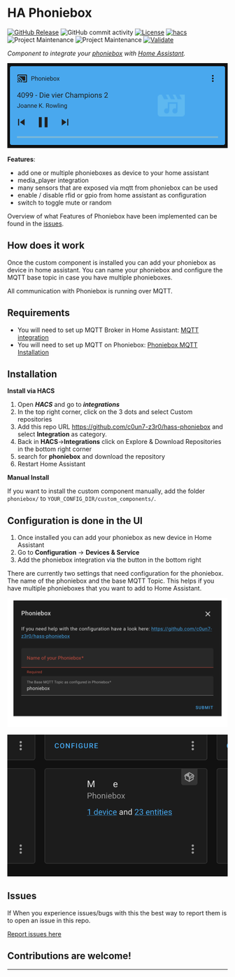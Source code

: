# HA Phoniebox

[![GitHub Release][releases-shield]][releases]
![GitHub commit activity][commits-shield]
[![License][license-shield]](LICENSE)
[![hacs][hacsbadge]][hacs]
![Project Maintenance][maintenance-shield]
![Project Maintenance](https://img.shields.io/maintenance/yes/2024.svg?style=for-the-badge)
[![Validate](https://github.com/c0un7-z3r0/hass-phoniebox/actions/workflows/validate.yml/badge.svg)](https://github.com/c0un7-z3r0/hass-phoniebox/actions/workflows/validate.yml)

_Component to integrate your [phoniebox][phoniebox-repo] with [Home Assistant][ha-website]._

![ha phoniebox mediaplayer](https://github.com/c0un7-z3r0/hass-phoniebox/blob/main/assets/media_player.png)

**Features**:

- add one or multiple phonieboxes as device to your home assistant
- media_player integration
- many sensors that are exposed via mqtt from phoniebox can be used
- enable / disable rfid or gpio from home assistant as configuration
- switch to toggle mute or random

Overview of what Features of Phoniebox have been implemented can be found in
the [issues](https://github.com/c0un7-z3r0/hass-phoniebox/issues?q=is%3Aissue+is%3Aopen+label%3Aenhancement).

## How does it work

Once the custom component is installed you can add your phoniebox as device in home assistant.
You can name your phoniebox and configure the MQTT base topic in case you have multiple phonieboxes.

All communication with Phoniebox is running over MQTT.

## Requirements

- You will need to set up MQTT Broker in Home Assistant: [MQTT integration][ha_mqtt]
- You will need to set up MQTT on Phoniebox: [Phoniebox MQTT Installation][phoniebox_mqtt_setup]

## Installation

**Install via HACS**

1. Open _**HACS**_ and go to _**integrations**_
2. In the top right corner, click on the 3 dots and select Custom repositories
3. Add this repo URL https://github.com/c0un7-z3r0/hass-phoniebox and select **Integration** as category.
4. Back in **HACS**->**Integrations** click on Explore & Download Repositories in the bottom right corner
5. search for **phoniebox** and download the repository
6. Restart Home Assistant

**Manual Install**

If you want to install the custom component manually, add the folder `phoniebox/` to `YOUR_CONFIG_DIR/custom_components/`.

## Configuration is done in the UI

1. Once installed you can add your phoniebox as new device in Home Assistant
2. Go to **Configuration** -> **Devices & Service**
3. Add the phoniebox integration via the button in the bottom right

There are currently two settings that need configuration for the phoniebox. The name of the phoniebox
and the base MQTT Topic. This helps if you have multiple phonieboxes that you want to add to Home Assistant.

![ha phoniebox config](https://github.com/c0un7-z3r0/hass-phoniebox/blob/main/assets/configuration_options.png)

![ha phoniebox integration](https://github.com/c0un7-z3r0/hass-phoniebox/blob/main/assets/device.png)

## Issues

If When you experience issues/bugs with this the best way to report them is to open an issue in this repo.

[Report issues here](https://github.com/c0un7-z3r0/hass-phoniebox/issues)

<!---->

## Contributions are welcome!

---

[hass-phoniebox]: https://github.com/c0un7-z3r0/hass-phoniebox
[commits-shield]: https://img.shields.io/github/commit-activity/w/c0un7-z3r0/hass-phoniebox?style=for-the-badge
[commits]: https://github.com/c0un7-z3r0/hass-phoniebox/commits/main
[hacs]: https://github.com/hacs/integration
[hacsbadge]: https://img.shields.io/badge/HACS-Custom-41BDF5.svg?style=for-the-badge
[ha-forum]: https://community.home-assistant.io/
[ha-website]: https://www.home-assistant.io/
[license-shield]: https://img.shields.io/github/license/c0un7-z3r0/hass-phoniebox?style=for-the-badge
[maintenance-shield]: https://img.shields.io/badge/maintainer-%40c0un7--z3r0-blue.svg?style=for-the-badge
[releases-shield]: https://img.shields.io/github/release/c0un7-z3r0/hass-phoniebox?style=for-the-badge
[releases]: https://github.com/c0un7-z3r0/hass-phoniebox/releases
[phoniebox-repo]: https://github.com/MiczFlor/RPi-Jukebox-RFID
[phoniebox_mqtt_setup]: https://github.com/MiczFlor/RPi-Jukebox-RFID/tree/develop/components/smart-home-automation/MQTT-protocol#installation
[ha_mqtt]: https://www.home-assistant.io/integrations/mqtt
